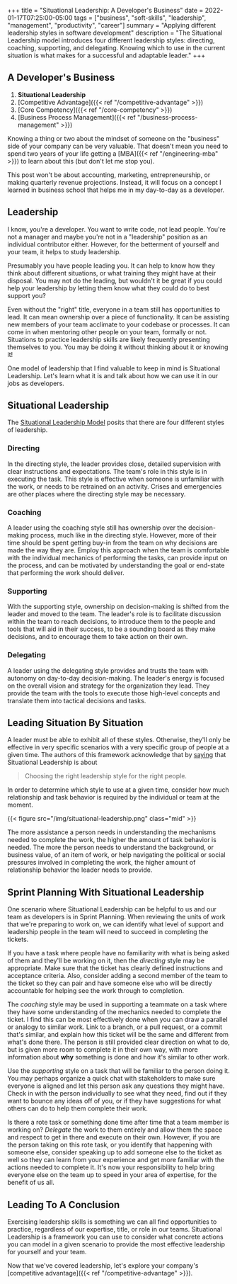 +++
title = "Situational Leadership: A Developer's Business"
date = 2022-01-17T07:25:00-05:00
tags = ["business", "soft-skills", "leadership", "management", "productivity", "career"]
summary = "Applying different leadership styles in software development"
description = "The Situational Leadership model introduces four different leadership styles: directing, coaching, supporting, and delegating. Knowing which to use in the current situation is what makes for a successful and adaptable leader."
+++

## A Developer's Business

1. __Situational Leadership__
2. [Competitive Advantage]({{< ref "/competitive-advantage" >}})
3. [Core Competency]({{< ref "/core-competency" >}})
4. [Business Process Management]({{< ref "/business-process-management" >}})

Knowing a thing or two about the mindset of someone on the "business" side of your company can be very valuable. That doesn't mean you need to spend two years of your life getting a [MBA]({{< ref "/engineering-mba" >}}) to learn about this (but don't let me stop you).

This post won't be about accounting, marketing, entrepreneurship, or making quarterly revenue projections. Instead, it will focus on a concept I learned in business school that helps me in my day-to-day as a developer.

## Leadership

I know, you're a developer. You want to write code, not lead people. You're not
a manager and maybe you're not in a "leadership" position as an individual
contributor either. However, for the betterment of yourself and your team, it
helps to study leadership.

Presumably you have people leading you. It can help to know
how they think about different situations, or what training they might have at
their disposal. You may not do the leading, but wouldn't it be great if you
could help your leadership by letting them know what they could do to best
support you?

Even without the "right" title, everyone in a team still has opportunities to
lead. It can mean ownership over a piece of functionality. It can be assisting
new members of your team acclimate to your codebase or processes. It can come
in when mentoring other people on your team, formally or not. Situations to
practice leadership skills are likely frequently presenting themselves to you.
You may be doing it without thinking about it or knowing it!

One model of leadership that I find valuable to keep in mind is Situational
Leadership. Let's learn what it is and talk about how we can use it in our jobs
as developers.

## Situational Leadership

The [Situational Leadership Model](https://en.wikipedia.org/wiki/Situational_leadership_theory) posits that there are four different styles of
leadership.

### Directing

In the directing style, the leader provides close, detailed supervision with
clear instructions and expectations. The team's role in this style is in
executing the task. This style is effective when someone is unfamiliar with the
work, or needs to be retrained on an activity. Crises and emergencies are other
places where the directing style may be necessary.

### Coaching

A leader using the coaching style still has ownership over the decision-making
process, much like in the directing style. However, more of their time should be
spent getting buy-in from the team on why decisions are made the way they are.
Employ this approach when the team is comfortable with the individual mechanics
of performing the tasks, can provide input on the process, and can be motivated
by understanding the goal or end-state that performing the work should deliver.

### Supporting

With the supporting style, ownership on decision-making is shifted from the
leader and moved to the team. The leader's role is to facilitate discussion
within the team to reach decisions, to introduce them to the people and tools
that will aid in their success, to be a sounding board as they make decisions,
and to encourage them to take action on their own.

### Delegating

A leader using the delegating style provides and trusts the team with autonomy
on day-to-day decision-making. The leader's energy is focused on the overall
vision and strategy for the organization they lead. They provide the team with
the tools to execute those high-level concepts and translate them into tactical
decisions and tasks.

## Leading Situation By Situation

A leader must be able to exhibit all of these styles. Otherwise, they'll only be
effective in very specific scenarios with a very specific group of people at a
given time. The authors of this framework acknowledge that by [saying](https://blogs.umass.edu/shabazz/2014/08/) that
Situational Leadership is about

> Choosing the right leadership style for the right people.

In order to determine which style to use at a given time, consider how much
relationship and task behavior is required by the individual or team at the
moment.

{{< figure src="/img/situational-leadership.png" class="mid" >}}

The more assistance a person needs in understanding the mechanisms needed
to complete the work, the higher the amount of task behavior is needed. The
more the person needs to understand the background, or business value, of an
item of work, or help navigating the political or social pressures involved in
completing the work, the higher amount of relationship behavior the leader needs
to provide.

## Sprint Planning With Situational Leadership

One scenario where Situational Leadership can be helpful to us and our team as
developers is in Sprint Planning. When reviewing the units of work that we're
preparing to work on, we can identify what level of support and leadership
people in the team will need to succeed in completing the tickets.

If you have a task where people have no familiarity with what is being asked of
them and they'll be working on it, then the *directing* style may be
appropriate. Make sure that the ticket has clearly defined instructions and
acceptance criteria. Also, consider adding a second member of the team to the
ticket so they can pair and have someone else who will be directly accountable
for helping see the work through to completion.

The *coaching* style may be used in supporting a teammate on a task where they
have some understanding of the mechanics needed to complete the ticket. I find
this can be most effectively done when you can draw a parallel or analogy to
similar work. Link to a branch, or a pull request, or a commit that's similar,
and explain how this ticket will be the same and different from what's done
there. The person is still provided clear direction on what to do, but is given
more room to complete it in their own way, with more information about __why__
something is done and how it's similar to other work.

Use the *supporting* style on a task that will be familiar to the person doing
it. You may perhaps organize a quick chat with stakeholders to make sure
everyone is aligned and let this person ask any questions they might have. Check
in with the person individually to see what they need, find out if they want to
bounce any ideas off of you, or if they have suggestions for what others can do
to help them complete their work.

Is there a rote task or something done time after time that a team member is
working on? *Delegate* the work to them entirely and allow them the space and
respect to get in there and execute on their own. However, if you are the person
taking on this rote task, or you identify that happening with someone else,
consider speaking up to add someone else to the ticket as well so they can learn
from your experience and get more familiar with the actions needed to complete
it. It's now your responsibility to help bring everyone else on the team up to
speed in your area of expertise, for the benefit of us all.

## Leading To A Conclusion

Exercising leadership skills is something we can all find opportunities to
practice, regardless of our expertise, title, or role in our teams. Situational
Leadership is a framework you can use to consider what concrete actions you can
model in a given scenario to provide the most effective leadership for yourself
and your team.

Now that we've covered leadership, let's explore your company's [competitive advantage]({{< ref "/competitive-advantage" >}}).
